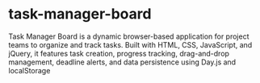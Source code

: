 # task-manager-board
Task Manager Board is a dynamic browser-based application for project teams to organize and track tasks. Built with HTML, CSS, JavaScript, and jQuery, it features task creation, progress tracking, drag-and-drop management, deadline alerts, and data persistence using Day.js and localStorage
